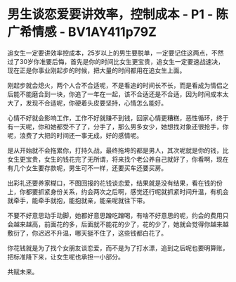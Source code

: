# 男生谈恋爱要讲效率，控制成本 - P1 - 陈广希情感 - BV1AY411p79Z

追女生一定要讲效率控成本，25岁以上的男生要脱单，一定要记住这两点，不然过了30岁你准要后悔，首先是你的时间比女生更宝贵，追女生一定要速战速决，现在正是你事业刚起步的时候，把大量的时间都用在追女生上面。

刚起步就会熄火，两个人合不合适呢，不是看追的时间长不长，而是看成为情侣之后能不能磨合到一块，你追了一年在一起，该不合适还是不合适，因为时间成本太大了，发现不合适呢，你硬着头皮要坚持，心情怎么能好。

心情不好就会影响工作，工作不好就赚不到钱，回家心情更糟糕，恶性循环，终于有一天呢，你和她都受不了了，分手了，那么男多女少，她想找对象还很抢手，你呢，浪费了大把的时间还一事无成，好的感情呢。

是从开始就不会拖累你，打持久战，最终拖垮的都是男人，其次呢就是你的钱，比女生更宝贵，女生的钱花完了无所谓，将来找个老公养自己就好了，你看啊，现在有几个女生要存款呢，男生可不一样，还要买车还要买房。

出彩礼还要养家糊口，不图回报的花钱谈恋爱，结果就是没有结果，看在钱的份上，你都要抓紧身份关系，约会两次之后啊，感觉还行呢就抓紧时间升温，有机会就牵手，能牵手就抱，能抱就亲，能亲呢就往下带。

不要不好意思动手动脚，她都好意思蹭吃蹭喝，有啥不好意思的呢，约会的费用只会越来越高，前面花的多，后面就不能花的少了，花的少了，她就会觉得你越来越敷衍了，你迟迟不升温，哪天挺不住了，这些钱都白花了。

你花钱就是为了找个女朋友谈恋爱，而不是为了打水漂，追到之后呢也要明算账，把标准降下来，让女生呢也承担一小部分。

共赋未来。